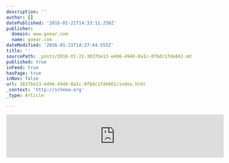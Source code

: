 ```yaml
---
description: ''
author: []
datePublished: '2016-01-21T14:33:11.250Z'
publisher:
  domain: www.goear.com
  name: goear.com
dateModified: '2016-01-21T14:27:44.555Z'
title: ''
sourcePath: _posts/2016-01-21-3837be13-e496-4948-8a1c-0fbdc1fde661.md
published: true
inFeed: true
hasPage: true
inNav: false
url: 3837be13-e496-4948-8a1c-0fbdc1fde661/index.html
_context: 'http://schema.org'
_type: Article

---
```

<iframe width="580" height="115" src="http://www.goear.com/embed/sound/5a9f010" scrolling="no" frameborder="0" allowfullscreen="allowfullscreen" style=""></iframe>